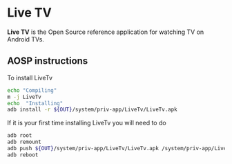 # Live TV

__Live TV__ is the Open Source reference application for watching TV on Android TVs.

## AOSP instructions

To install LiveTv

```bash
echo "Compiling"
m -j LiveTv
echo  "Installing"
adb install -r ${OUT}/system/priv-app/LiveTv/LiveTv.apk

```

If it is your first time installing LiveTv you will need to do

```bash
adb root
adb remount
adb push ${OUT}/system/priv-app/LiveTv/LiveTv.apk /system/priv-app/LiveTv/LiveTv.apk
adb reboot
```